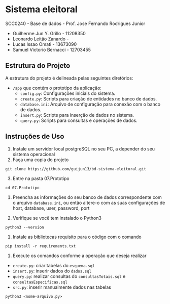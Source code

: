 # Sistema eleitoral

SCC0240 - Base de dados - Prof. Jose Fernando Rodrigues Junior
- Guilherme Jun Y. Grillo - 11208350
- Leonardo Leitão Zanardo - 
- Lucas Issao Omati - 13673090
- Samuel Victorio Bernacci - 12703455

## Estrutura do Projeto

A estrutura do projeto é delineada pelas seguintes diretórios:

- `/app` que contém o prototipo da aplicação:
  - `config.py`: Configurações iniciais do sistema.
  - `create.py`: Scripts para criação de entidades no banco de dados.
  - `database.ini`: Arquivo de configuração para conexão com o banco de dados.
  - `insert.py`: Scripts para inserção de dados no sistema.
  - `query.py`: Scripts para consultas e operações de dados.

## Instruções de Uso

1. Instale um servidor local postgreSQL no seu PC, a depender do seu sistema operacional
2. Faça uma copia do projeto
```
git clone https://github.com/guijun13/bd-sistema-eleitoral.git
```

3. Entre na pasta 07.Prototipo
```
cd 07.Prototipo
```

1. Preencha as informações do seu banco de dados correspondente com o arquivo `database.ini`, ou então altere-o com as suas configurações de host, database, user, password, port

2. Verifique se você tem instalado o Python3
```
python3 --version
```

1. Instale as bibliotecas requisito para o código com o comando
```
pip install -r requirements.txt
```

1. Execute os comandos conforme a operação que deseja realizar
  - `create.py`: criar tabelas do `esquema.sql`
  - `insert.py`: inserir dados do `dados.sql`
  - `query.py`: realizar consultas do `consultasTotais.sql` e `consultasEspecificas.sql`
  - `src.py`: inserir manualmente dados nas tabelas
```
python3 <nome-arquivo.py>
```